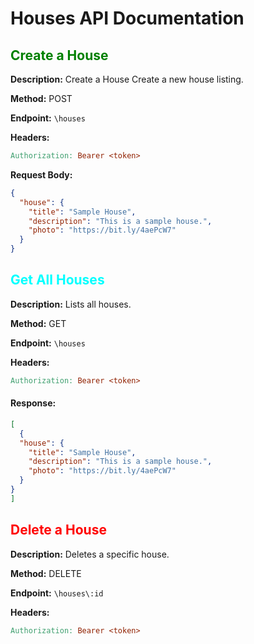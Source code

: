 # Houses API Documentation

## <span style="color:green">Create a House</span>

**Description:** Create a House
Create a new house listing.

**Method:** POST

**Endpoint:** `\houses`

**Headers:**

```makefile
Authorization: Bearer <token>
```

**Request Body:**

```json
{
  "house": {
    "title": "Sample House",
    "description": "This is a sample house.",
    "photo": "https://bit.ly/4aePcW7"
  }
}
```

## <span style="color:cyan">Get All Houses</span>

**Description:** Lists all houses.

**Method:** GET

**Endpoint:** `\houses`

**Headers:**

```makefile
Authorization: Bearer <token>
```

#### Response:

```json
[
  {
  "house": {
    "title": "Sample House",
    "description": "This is a sample house.",
    "photo": "https://bit.ly/4aePcW7"
  }
}
]
```

## <span style="color:red">Delete a House</span>

**Description:** Deletes a specific house.

**Method:** DELETE

**Endpoint:** `\houses\:id`

**Headers:**

```makefile
Authorization: Bearer <token>
```
